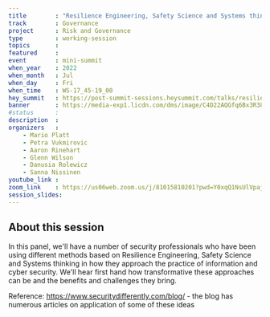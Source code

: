 ```yaml
---
title        : "Resilience Engineering, Safety Science and Systems thinking - new tools for the complex world"
track        : Governance
project      : Risk and Governance
type         : working-session
topics       : 
featured     :
event        : mini-summit
when_year    : 2022
when_month   : Jul
when_day     : Fri
when_time    : WS-17_45-19_00
hey_summit   : https://post-summit-sessions.heysummit.com/talks/resilience-engineering-safety-science-and-systems-thinking-new-tools-for-the-complex-world/
banner       : https://media-exp1.licdn.com/dms/image/C4D22AQGfq6Bx3R38aw/feedshare-shrink_800/0/1655653653129?e=1658361600&v=beta&t=TQuCdDBjFss1-ZPFvOfpuWredQm3YJ9T_SCz8840F2w
#status      : 
description  :
organizers   :
    - Mario Platt
    - Petra Vukmirovic
    - Aaron Rinehart
    - Glenn Wilson
    - Danusia Rolewicz
    - Sanna Nissinen
youtube_link : 
zoom_link    : https://us06web.zoom.us/j/81015810201?pwd=Y0xqQ1NsUlVpajM3WFBQdnZUQ0Z4UT09
session_slides:
---
```



## About this session
In this panel, we'll have a number of security professionals who have been using different methods based on Resilience Engineering, Safety Science and Systems thinking in how they approach the practice of information and cyber security. We'll hear first hand how transformative these approaches can be and the benefits and challenges they bring.

Reference:
https://www.securitydifferently.com/blog/ - the blog has numerous articles on application of some of these ideas

